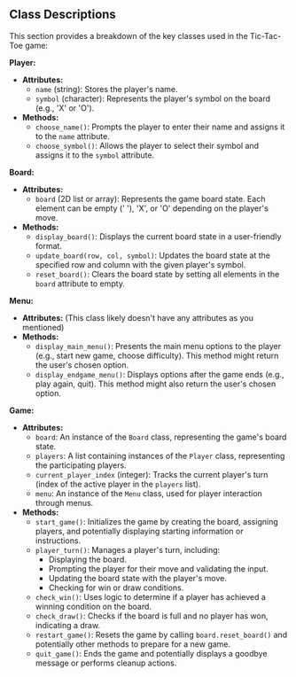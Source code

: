 ## Class Descriptions

This section provides a breakdown of the key classes used in the Tic-Tac-Toe game:

**Player:**

- **Attributes:**
    - `name` (string): Stores the player's name.
    - `symbol` (character): Represents the player's symbol on the board (e.g., 'X' or 'O').
- **Methods:**
    - `choose_name()`: Prompts the player to enter their name and assigns it to the `name` attribute.
    - `choose_symbol()`: Allows the player to select their symbol and assigns it to the `symbol` attribute.

**Board:**

- **Attributes:**
    - `board` (2D list or array): Represents the game board state. Each element can be empty (' '), 'X', or 'O' depending on the player's move.
- **Methods:**
    - `display_board()`: Displays the current board state in a user-friendly format.
    - `update_board(row, col, symbol)`: Updates the board state at the specified row and column with the given player's symbol.
    - `reset_board()`: Clears the board state by setting all elements in the `board` attribute to empty.

**Menu:**

- **Attributes:** (This class likely doesn't have any attributes as you mentioned)
- **Methods:**
    - `display_main_menu()`: Presents the main menu options to the player (e.g., start new game, choose difficulty). This method might return the user's chosen option.
    - `display_endgame_menu()`: Displays options after the game ends (e.g., play again, quit). This method might also return the user's chosen option.

**Game:**

- **Attributes:**
    - `board`: An instance of the `Board` class, representing the game's board state.
    - `players`: A list containing instances of the `Player` class, representing the participating players.
    - `current_player_index` (integer): Tracks the current player's turn (index of the active player in the `players` list).
    - `menu`: An instance of the `Menu` class, used for player interaction through menus.
- **Methods:**
    - `start_game()`: Initializes the game by creating the board, assigning players, and potentially displaying starting information or instructions.
    - `player_turn()`: Manages a player's turn, including:
        - Displaying the board.
        - Prompting the player for their move and validating the input.
        - Updating the board state with the player's move.
        - Checking for win or draw conditions.
    - `check_win()`: Uses logic to determine if a player has achieved a winning condition on the board.
    - `check_draw()`: Checks if the board is full and no player has won, indicating a draw.
    - `restart_game()`: Resets the game by calling `board.reset_board()` and potentially other methods to prepare for a new game.
    - `quit_game()`: Ends the game and potentially displays a goodbye message or performs cleanup actions.

